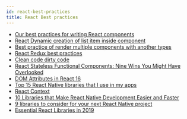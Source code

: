 ```yaml
---
id: react-best-practices
title: React Best practices
---
```



- [Our best practices for writing React components](https://engineering.musefind.com/our-best-practices-for-writing-react-components-dec3eb5c3fc8)
- [React Dynamic creation of list item inside component](https://stackoverflow.com/questions/46514351/react-dynamic-creation-of-list-item-inside-component)
- [Best practice of render multiple components with another types](https://github.com/airbnb/javascript/issues/1119)
- [React Redux best practices](https://github.com/Salesfloor/architecture/wiki/React-Redux-best-practices)
- [Clean code dirty code](https://americanexpress.io/clean-code-dirty-code/)
- [React Stateless Functional Components: Nine Wins You Might Have Overlooked](https://hackernoon.com/react-stateless-functional-components-nine-wins-you-might-have-overlooked-997b0d933dbc)
- [DOM Attributes in React 16](https://reactjs.org/blog/2017/09/08/dom-attributes-in-react-16.html)
- [Top 15 React Native libraries that I use in my apps](https://codingislove.com/top-15-react-native-libraries/)
- [React Context](https://reactjs.org/docs/context.html)
- [10 Libraries that Make React Native Development Easier and Faster](https://www.moveoapps.com/blog/libraries-that-make-react-native-development-easier-and-faster/)
- [9 libraries to consider for your next React Native project](https://blog.kiprosh.com/9-libraries-to-consider-for-your-next-react-native-project-723f179d4764/)
- [Essential React Libraries in 2019](https://www.robinwieruch.de/essential-react-libraries-framework/)

<!-- - []()
- []() -->
